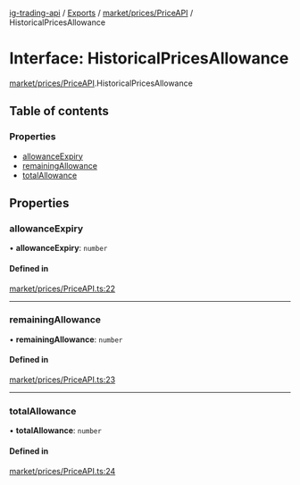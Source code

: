 [ig-trading-api](../README.md) / [Exports](../modules.md) / [market/prices/PriceAPI](../modules/market_prices_PriceAPI.md) / HistoricalPricesAllowance

# Interface: HistoricalPricesAllowance

[market/prices/PriceAPI](../modules/market_prices_PriceAPI.md).HistoricalPricesAllowance

## Table of contents

### Properties

- [allowanceExpiry](market_prices_PriceAPI.HistoricalPricesAllowance.md#allowanceexpiry)
- [remainingAllowance](market_prices_PriceAPI.HistoricalPricesAllowance.md#remainingallowance)
- [totalAllowance](market_prices_PriceAPI.HistoricalPricesAllowance.md#totalallowance)

## Properties

### allowanceExpiry

• **allowanceExpiry**: `number`

#### Defined in

[market/prices/PriceAPI.ts:22](https://github.com/bennycode/ig-trading-api/blob/f7fd8d0/src/market/prices/PriceAPI.ts#L22)

---

### remainingAllowance

• **remainingAllowance**: `number`

#### Defined in

[market/prices/PriceAPI.ts:23](https://github.com/bennycode/ig-trading-api/blob/f7fd8d0/src/market/prices/PriceAPI.ts#L23)

---

### totalAllowance

• **totalAllowance**: `number`

#### Defined in

[market/prices/PriceAPI.ts:24](https://github.com/bennycode/ig-trading-api/blob/f7fd8d0/src/market/prices/PriceAPI.ts#L24)
